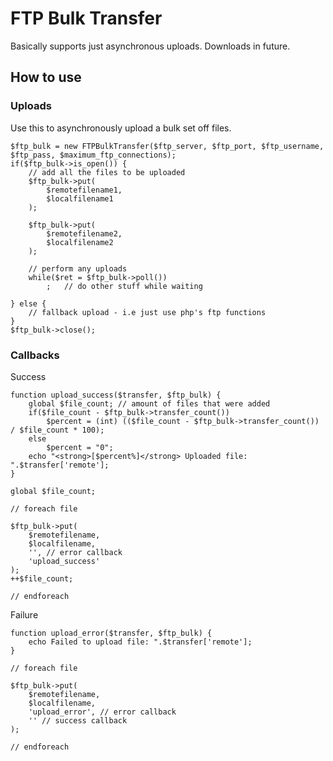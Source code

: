 FTP Bulk Transfer
=============

Basically supports just asynchronous uploads. Downloads in future.

How to use
----------

### Uploads

Use this to asynchronously upload a bulk set off files. 

    $ftp_bulk = new FTPBulkTransfer($ftp_server, $ftp_port, $ftp_username, $ftp_pass, $maximum_ftp_connections);
    if($ftp_bulk->is_open()) {
        // add all the files to be uploaded
        $ftp_bulk->put(
            $remotefilename1, 
            $localfilename1
        );
        
        $ftp_bulk->put(
            $remotefilename2, 
            $localfilename2
        );
        
        // perform any uploads
        while($ret = $ftp_bulk->poll()) 
            ;   // do other stuff while waiting
        
    } else {
        // fallback upload - i.e just use php's ftp functions
    }
    $ftp_bulk->close();

### Callbacks

Success

    function upload_success($transfer, $ftp_bulk) {
        global $file_count; // amount of files that were added
        if($file_count - $ftp_bulk->transfer_count())
            $percent = (int) (($file_count - $ftp_bulk->transfer_count()) / $file_count * 100);
        else 
            $percent = "0";
        echo "<strong>[$percent%]</strong> Uploaded file: ".$transfer['remote'];
    }
    
    global $file_count;
    
    // foreach file
    
    $ftp_bulk->put(
        $remotefilename, 
        $localfilename,
        '', // error callback
        'upload_success'
    );
    ++$file_count;
    
    // endforeach
    
    

Failure

    function upload_error($transfer, $ftp_bulk) {
        echo Failed to upload file: ".$transfer['remote'];
    }
    
    // foreach file
    
    $ftp_bulk->put(
        $remotefilename, 
        $localfilename,
        'upload_error', // error callback
        '' // success callback
    );
    
    // endforeach
